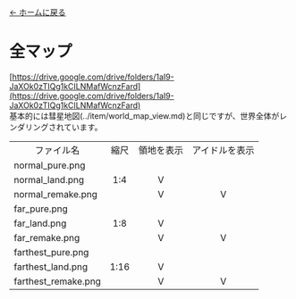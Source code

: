 [← ホームに戻る](../)
# 全マップ
[https://drive.google.com/drive/folders/1aI9-JaXOk0zTIQg1kCILNMafWcnzFard](https://drive.google.com/drive/folders/1aI9-JaXOk0zTIQg1kCILNMafWcnzFard)  
基本的には彗星地図(../item/world_map_view.md)と同じですが、世界全体がレンダリングされています。

<table>
    <tr><td align="center">ファイル名</td><td align="center">縮尺</td><td align="center">領地を表示</td><td align="center">アイドルを表示</td></tr>
    <tr><td>normal_pure.png</td><td align="center" rowspan="3">1:4</td><td align="center"></td><td align="center"></td></tr>
    <tr><td>normal_land.png</td><td align="center">V</td><td align="center"></td></tr>
    <tr><td>normal_remake.png</td><td align="center">V</td><td align="center">V</td></tr>
    <tr><td>far_pure.png</td><td align="center" rowspan="3">1:8</td><td align="center"></td><td align="center"></td></tr>
    <tr><td>far_land.png</td><td align="center">V</td><td align="center"></td></tr>
    <tr><td>far_remake.png</td><td align="center">V</td><td align="center">V</td></tr>
    <tr><td>farthest_pure.png</td><td align="center" rowspan="3">1:16</td><td align="center"></td><td align="center"></td></tr>
    <tr><td>farthest_land.png</td><td align="center">V</td><td align="center"></td></tr>
    <tr><td>farthest_remake.png</td><td align="center">V</td><td align="center">V</td></tr>
</table>